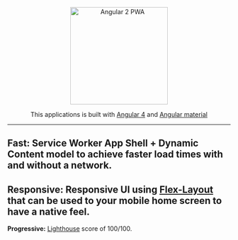 <p align="center">
  <a href="https://angular2-pwa-8efb6.firebaseapp.com">
    <img alt="Angular 2 PWA" title="Angular 2 PWA" src="https://udemy-images.udemy.com/course/750x422/769390_7c69_3.jpg" width="220">
  </a>
</p>
<p align="center">
  This applications is built with 
  <a href="https://cli.angular.io">Angular 4</a> and 
  <a href="https://material.angular.io" >Angular material </a>
</p>

---
**Fast:** Service Worker App Shell + Dynamic Content model to achieve faster load times with and without a network.
-
**Responsive:** Responsive UI using  <a href="https://github.com/angular/flex-layout">Flex-Layout</a> that can be used to your mobile home screen to have a native feel.
-
**Progressive:** [Lighthouse](https://github.com/GoogleChrome/lighthouse) score of 100/100.

